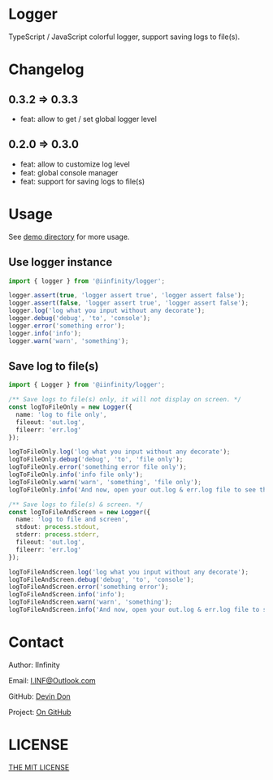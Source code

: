 # Logger

TypeScript / JavaScript colorful logger, support saving logs to file(s).

# Changelog

## 0.3.2 => 0.3.3

- feat: allow to get / set global logger level

## 0.2.0 => 0.3.0

- feat: allow to customize log level
- feat: global console manager
- feat: support for saving logs to file(s)

# Usage

See [demo directory](https://github.com/DevinDon/logger/blob/master/src/demo) for more usage.

## Use logger instance

```typescript
import { logger } from '@iinfinity/logger';

logger.assert(true, 'logger assert true', 'logger assert false');
logger.assert(false, 'logger assert true', 'logger assert false');
logger.log('log what you input without any decorate');
logger.debug('debug', 'to', 'console');
logger.error('something error');
logger.info('info');
logger.warn('warn', 'something');
```

## Save log to file(s)

```typescript
import { Logger } from '@iinfinity/logger';

/** Save logs to file(s) only, it will not display on screen. */
const logToFileOnly = new Logger({
  name: 'log to file only',
  fileout: 'out.log',
  fileerr: 'err.log'
});

logToFileOnly.log('log what you input without any decorate');
logToFileOnly.debug('debug', 'to', 'file only');
logToFileOnly.error('something error file only');
logToFileOnly.info('info file only');
logToFileOnly.warn('warn', 'something', 'file only');
logToFileOnly.info('And now, open your out.log & err.log file to see these words file only.');

/** Save logs to file(s) & screen. */
const logToFileAndScreen = new Logger({
  name: 'log to file and screen',
  stdout: process.stdout,
  stderr: process.stderr,
  fileout: 'out.log',
  fileerr: 'err.log'
});

logToFileAndScreen.log('log what you input without any decorate');
logToFileAndScreen.debug('debug', 'to', 'console');
logToFileAndScreen.error('something error');
logToFileAndScreen.info('info');
logToFileAndScreen.warn('warn', 'something');
logToFileAndScreen.info('And now, open your out.log & err.log file to see these words.');
```

# Contact

Author: IInfinity

Email: [I.INF@Outlook.com](mailto:I.INF@Outlook.com)

GitHub: [Devin Don](https://github.com/DevinDon)

Project: [On GitHub](https://github.com/DevinDon/logger)

# LICENSE

[THE MIT LICENSE](https://github.com/DevinDon/logger/blob/master/LICENSE)

